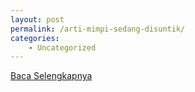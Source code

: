 ```yaml
---
layout: post
permalink: /arti-mimpi-sedang-disuntik/
categories:
    - Uncategorized
---
```


[Baca Selengkapnya](/01)